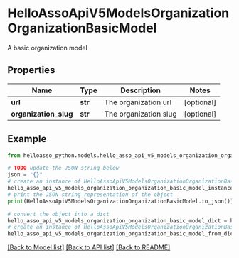 # HelloAssoApiV5ModelsOrganizationOrganizationBasicModel

A basic organization model

## Properties

Name | Type | Description | Notes
------------ | ------------- | ------------- | -------------
**url** | **str** | The organization url | [optional] 
**organization_slug** | **str** | The organization slug | [optional] 

## Example

```python
from helloasso_python.models.hello_asso_api_v5_models_organization_organization_basic_model import HelloAssoApiV5ModelsOrganizationOrganizationBasicModel

# TODO update the JSON string below
json = "{}"
# create an instance of HelloAssoApiV5ModelsOrganizationOrganizationBasicModel from a JSON string
hello_asso_api_v5_models_organization_organization_basic_model_instance = HelloAssoApiV5ModelsOrganizationOrganizationBasicModel.from_json(json)
# print the JSON string representation of the object
print(HelloAssoApiV5ModelsOrganizationOrganizationBasicModel.to_json())

# convert the object into a dict
hello_asso_api_v5_models_organization_organization_basic_model_dict = hello_asso_api_v5_models_organization_organization_basic_model_instance.to_dict()
# create an instance of HelloAssoApiV5ModelsOrganizationOrganizationBasicModel from a dict
hello_asso_api_v5_models_organization_organization_basic_model_from_dict = HelloAssoApiV5ModelsOrganizationOrganizationBasicModel.from_dict(hello_asso_api_v5_models_organization_organization_basic_model_dict)
```
[[Back to Model list]](../README.md#documentation-for-models) [[Back to API list]](../README.md#documentation-for-api-endpoints) [[Back to README]](../README.md)


